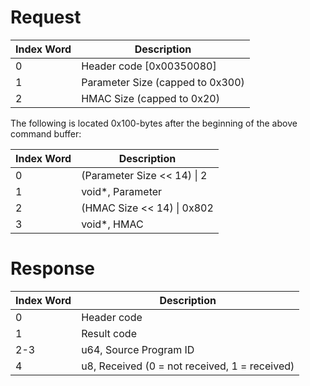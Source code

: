 # Request

| Index Word | Description                      |
|------------|----------------------------------|
| 0          | Header code \[0x00350080\]       |
| 1          | Parameter Size (capped to 0x300) |
| 2          | HMAC Size (capped to 0x20)       |

The following is located 0x100-bytes after the beginning of the above
command buffer:

| Index Word | Description                   |
|------------|-------------------------------|
| 0          | (Parameter Size \<\< 14) \| 2 |
| 1          | void\*, Parameter             |
| 2          | (HMAC Size \<\< 14) \| 0x802  |
| 3          | void\*, HMAC                  |

# Response

| Index Word | Description                                   |
|------------|-----------------------------------------------|
| 0          | Header code                                   |
| 1          | Result code                                   |
| 2-3        | u64, Source Program ID                        |
| 4          | u8, Received (0 = not received, 1 = received) |